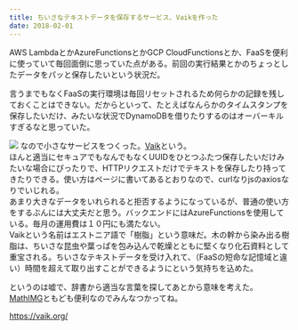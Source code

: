 ```yaml
---
title: ちいさなテキストデータを保存するサービス、Vaikを作った
date: 2018-02-01
---
```


AWS LambdaとかAzureFunctionsとかGCP CloudFunctionsとか、FaaSを便利に使っていて毎回面倒に思っていた点がある。前回の実行結果とかのちょっとしたデータをパッと保存したいという状況だ。

言うまでもなくFaaSの実行環境は毎回リセットされるため何らかの記録を残しておくことはできない。だからといって、たとえばなんらかのタイムスタンプを保存したいだけ、みたいな状況でDynamoDBを借りたりするのはオーバーキルすぎるなと思っていた。

![](https://photos.smugmug.com/photos/i-23wGjmJ/0/3b6746ae/L/i-23wGjmJ-L.png)
なので小さなサービスをつくった。[Vaik](https://vaik.org)という。<br>
ほんと適当にセキュアでもなんでもなくUUIDをひとつふたつ保存したいだけみたいな場合にぴったりで、HTTPリクエストだけでテキストを保存したり持ってきたりできる。使い方はページに書いてあるとおりなので、curlなりjsのaxiosなりでいじれる。<br>
あまり大きなデータをいれられると拒否するようになっているが、普通の使い方をするぶんには大丈夫だと思う。バックエンドにはAzureFunctionsを使用している。毎月の運用費は１０円にも満たない。<br>
Vaikという名前はエストニア語で「樹脂」という意味だ。木の幹から染み出る樹脂は、ちいさな昆虫や葉っぱを包み込んで乾燥とともに堅くなり化石資料として重宝される。ちいさなテキストデータを受け入れて、（FaaSの短命な記憶域と違い）時間を超えて取り出すことができるようにという気持ちを込めた。

というのは嘘で、辞書から適当な言葉を探してあとから意味を考えた。
[MathIMG](https://mathimg.com)ともども便利なのでみんなつかってね。

<https://vaik.org/>
